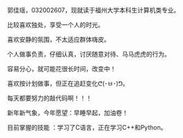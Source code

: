 郭佳瑶，032002607，现就读于福州大学本科生计算机类专业。

比较喜欢独处，享受一个人的时光。

喜欢安静的氛围，不太适应群体嗨皮。

个人做事负责，仔细认真，讨厌随意对待、马马虎虎的行为。

容易分心，就可能花很长时间，改变中！

喜欢按计划做事，但正在追赶变化ᕦ(･ㅂ･)ᕤ。

每天都要努力的敲代码啊！！！

新年新气象，今年愿望：早睡早起，加油卷！

目前掌握的技能 ：学习了C语言，正在学习C++和Python。
